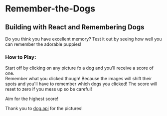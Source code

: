 # Remember-the-Dogs

## Building with React and Remembering Dogs

   Do you think you have excellent memory? Test it out by seeing how well you can remember the adorable puppies!
    
### How to Play:
  Start off by clicking on any picture fo a dog and you'll receive a score of one.   
  Remember what you clicked though! Because the images will shift their spots and you'll have to remember which dogs you clicked!
  The score will reset to zero if you mess up so be careful!
  
  Aim for the highest score!



  Thank you to [dog.api](https://dog.ceo/dog-api/) for the pictures!
